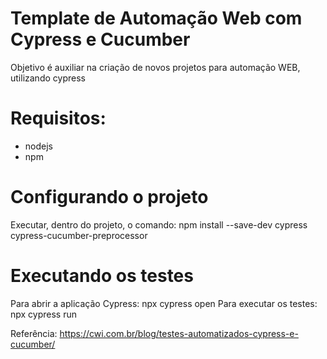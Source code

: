 # Template de Automação Web com Cypress e Cucumber

Objetivo é auxiliar na criação de novos projetos para automação WEB, utilizando cypress 

# Requisitos:
- nodejs
- npm

# Configurando o projeto
Executar, dentro do projeto, o comando:
    npm install --save-dev cypress cypress-cucumber-preprocessor

# Executando os testes

Para abrir a aplicação Cypress: npx cypress open
Para executar os testes: npx cypress run

Referência: https://cwi.com.br/blog/testes-automatizados-cypress-e-cucumber/

